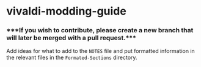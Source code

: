# vivaldi-modding-guide

### \*\*\*If you wish to contribute, please create a new branch that will later be merged with a pull request.\*\*\*

Add ideas for what to add to the `NOTES` file and put formatted information in the relevant files in the `Formated-Sections` directory.
